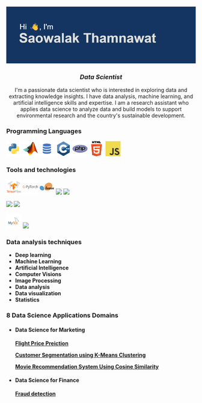 <p align="center">
 <img src="https://github.com/tanriders/tanriders/blob/main/header.png" />
</p>
<h3 align="center"><i>Data Scientist</i></h3>

<div align="center">

I'm a passionate data scientist who is interested in exploring data and extracting knowledge insights. I have data analysis, machine learning, and artificial intelligence skills and expertise. I am a research assistant who applies data science to analyze data and build models to support environmental research and the country's sustainable development.
</div>


### Programming Languages
<code><img height="40" src="https://raw.githubusercontent.com/github/explore/80688e429a7d4ef2fca1e82350fe8e3517d3494d/topics/python/python.png"></code>
<code><img height="40" src="https://raw.githubusercontent.com/github/explore/80688e429a7d4ef2fca1e82350fe8e3517d3494d/topics/matlab/matlab.png"></code>
<code><img height="40" src="https://raw.githubusercontent.com/github/explore/80688e429a7d4ef2fca1e82350fe8e3517d3494d/topics/sql/sql.png"></code>
<code><img height="40" src="https://raw.githubusercontent.com/github/explore/80688e429a7d4ef2fca1e82350fe8e3517d3494d/topics/cpp/cpp.png"></code>
<code><img height="40" src="https://raw.githubusercontent.com/github/explore/80688e429a7d4ef2fca1e82350fe8e3517d3494d/topics/php/php.png"></code>
<code><img height="40" src="https://raw.githubusercontent.com/github/explore/80688e429a7d4ef2fca1e82350fe8e3517d3494d/topics/html/html.png"></code>
<code><img height="40" src="https://raw.githubusercontent.com/github/explore/80688e429a7d4ef2fca1e82350fe8e3517d3494d/topics/javascript/javascript.png"></code>

### Tools and technologies
<code><img height="40" src="https://raw.githubusercontent.com/github/explore/80688e429a7d4ef2fca1e82350fe8e3517d3494d/topics/tensorflow/tensorflow.png"></code>
<code><img height="40" src="https://raw.githubusercontent.com/github/explore/224672533a7f836ad6bf142e4dee61217cfc100e/topics/pytorch/pytorch.png"></code>
<code><img height="40" src="https://raw.githubusercontent.com/github/explore/224672533a7f836ad6bf142e4dee61217cfc100e/topics/scikit-learn/scikit-learn.png"></code>
<code><img height="40" src="https://camo.githubusercontent.com/981d48e57e23a4907cebc4eb481799b5882595ea978261f22a3e131dcd6ebee6/68747470733a2f2f70616e6461732e7079646174612e6f72672f7374617469632f696d672f70616e6461732e737667"></code>
<code><img height="40" src="https://upload.wikimedia.org/wikipedia/commons/thumb/0/01/Created_with_Matplotlib-logo.svg/2048px-Created_with_Matplotlib-logo.svg.png"></code>

<code><img height="40" src="https://repository-images.githubusercontent.com/562779208/721b128d-af04-4933-8d77-56c17418bf1f"></code> 
<code><img height="40" src="https://www.svgrepo.com/show/354012/looker-icon.svg"></code> 

<code><img height="40" src="https://raw.githubusercontent.com/github/explore/80688e429a7d4ef2fca1e82350fe8e3517d3494d/topics/mysql/mysql.png"></code> 
<code><img height="40" src="https://upload.wikimedia.org/wikipedia/commons/thumb/7/73/Microsoft_Excel_2013-2019_logo.svg/1085px-Microsoft_Excel_2013-2019_logo.svg.png"></code> 

### Data analysis techniques
- **Deep learning** 
- **Machine Learning**
- **Artificial Intelligence** 
- **Computer Visions** 
- **Image Processing**
- **Data analysis** 
- **Data visualization** 
- **Statistics** 

### 8 Data Science Applications Domains
* #### Data Science for Marketing
  **[Flight Price Preiction](https://github.com/tanriders/Flight_Price_Preiction/blob/main/DS_Marketing_Flight_Price_Prediction__LinearRegression.ipynb)**
  
  **[Customer Segmentation using K-Means Clustering](https://github.com/tanriders/customer-segmentation-k-means/blob/main/DS_Marketing_customer_segmentation_k_means.ipynb)**

  **[Movie Recommendation System Using Cosine Similarity](https://github.com/tanriders/Recommend_movies/blob/main/DS_Marketing_Recommend_movies.ipynb)**

* #### Data Science for Finance
  **[Fraud detection](https://github.com/tanriders/Fraud_Detection_AutoEncoder/blob/main/DS_Finance_Fraud_Detection_AutoEncoder.ipynb)**
  

  
   
